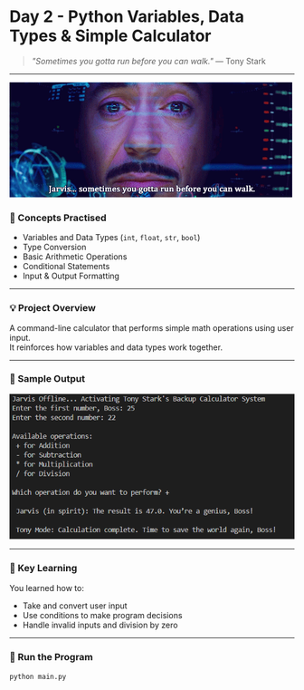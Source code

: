 # Day 2 - Python Variables, Data Types & Simple Calculator

> *"Sometimes you gotta run before you can walk."* — Tony Stark

---
![Jarvis Gif](https://raw.githubusercontent.com/hnnthecore/100DaysOfPythonMastery/refs/heads/main/assets/jarvis.gif)

### 🧠 Concepts Practised
- Variables and Data Types (`int`, `float`, `str`, `bool`)
- Type Conversion
- Basic Arithmetic Operations
- Conditional Statements
- Input & Output Formatting

---

### 💡 Project Overview
A command-line calculator that performs simple math operations using user input.  
It reinforces how variables and data types work together.

---

### 🧩 Sample Output
![Calculator Output](https://raw.githubusercontent.com/hnnthecore/100DaysOfPythonMastery/refs/heads/main/assets/day2_output.png)

---

### 🧠 Key Learning
You learned how to:
- Take and convert user input  
- Use conditions to make program decisions  
- Handle invalid inputs and division by zero  

---

### 🚀 Run the Program
```bash
python main.py



